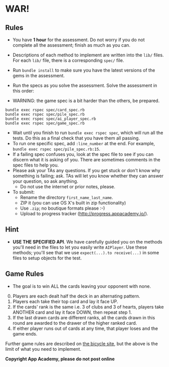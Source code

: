 # WAR!

## Rules

* You have **1 hour** for the assessment. Do not worry if you do not
  complete all the assessment; finish as much as you can.
* Descriptions of each method to implement are written into the `lib/`
  files. For each `lib/` file, there is a corresponding `spec/` file.

* Run `bundle install` to make sure you have the latest versions of the gems in the assessment.
* Run the specs as you solve the assessment. Solve the assessment in
  this order:
* WARNING: the game spec is a bit harder than the others, be prepared.

```
bundle exec rspec spec/card_spec.rb
bundle exec rspec spec/pile_spec.rb
bundle exec rspec spec/ai_player_spec.rb
bundle exec rspec spec/game_spec.rb
```

* Wait until you finish to run `bundle exec rspec spec`, which will
  run all the tests. Do this as a final check that you have them all
  passing.
* To run one specific spec, add `:line_number` at the end.  For example,
  `bundle exec rspec spec/pile_spec.rb:15`.
* If a failing spec confuses you, look at the spec file to see if you
  can discern what it is asking of you. There are sometimes comments
  in the spec files to help you.
* Please ask your TAs any questions. If you get stuck or don't know
  why something is failing; ask. TAs will let you know whether they
  can answer your question, so ask anything.
    * Do not use the internet or prior notes, please.
* To submit:
    * Rename the directory `first_name_last_name`.
    * ZIP it (you can use OS X's built in zip functionality)
    * Use `.zip`; no boutique formats please :-)
    * Upload to progress tracker (http://progress.appacademy.io/).

## Hint

* **USE THE SPECIFIED API**. We have carefully guided you on the
  methods you'll need in the files to let you easily write
  `AIPlayer`. Use these methods; you'll see that we use
  `expect(...).to receive(...)` in some files to setup objects for the
  test.

## Game Rules

* The goal is to win ALL the cards leaving your opponent with none.

0. Players are each dealt half the deck in an alternating pattern.
1. Players each take their top card and lay it face UP.
2. If the cards' rank is the same i.e. 3 of clubs and 3 of hearts,
   players take ANOTHER card and lay it face DOWN, then repeat step 1.
3. If the last drawn cards are different ranks, all the cards drawn in
   this round are awarded to the drawer of the higher ranked card.
4. If either player runs out of cards at any time, that player loses and
   the game ends.

Further game rules are described on [the bicycle site][war-rules],
but the above is the limit of what you need to implement.

[war-rules]: http://www.bicyclecards.com/how-to-play/war/

**Copyright App Academy, please do not post online**
